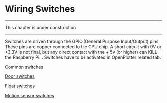 # Wiring Switches

---

This chapter is under construction

---

Switches are driven through the GPIO \(General Purpose Input/Output\) pins. These pins are copper connected to the CPU chip. A short circuit with 0V or +3.3V is not final, but any direct contact with the + 5v \(or higher\) can KILL the Raspberry Pi... Switches have to be activated in OpenPlotter related tab.

[Common switches](/en/common_sws.md)

[Door switches](/en/door-switches.md)

[Float switches](/en/float-switches.md)

[Motion sensor switches](/en/motion-sensor-switches.md)

